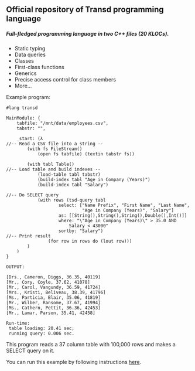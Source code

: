 ## Official repository of Transd programming language

##### Full-fledged programming language in two C++ files (20 KLOCs).

* Static typing
* Data queries
* Classes
* First-class functions
* Generics
* Precise access control for class members
* More...

Example program:

```
#lang transd

MainModule: {
    tabfile: "/mnt/data/employees.csv",
    tabstr: "",

    _start: (λ 
//-- Read a CSV file into a string --
        (with fs FileStream()
            (open fs tabfile) (textin tabstr fs))

        (with tabl Table()
//-- Load table and build indexes --
            (load-table tabl tabstr)
            (build-index tabl "Age in Company (Years)")
            (build-index tabl "Salary")

//-- Do SELECT query
            (with rows (tsd-query tabl 
                    select: ["Name Prefix", "First Name", "Last Name",
                             "Age in Company (Years)", "Salary"]
                    as: [[String(),String(),String(),Double(),Int()]]
                    where: "\"Age in Company (Years)\" > 35.0 AND 
                        Salary < 43000"
                    sortby: "Salary")
//-- Print result
                (for row in rows do (lout row)))
        )
    )
}

OUTPUT:

[Drs., Cameron, Diggs, 36.35, 40119]
[Mr., Cory, Coyle, 37.62, 41078]
[Mr., Carol, Vangundy, 36.59, 41724]
[Mrs., Kristi, Beliveau, 38.39, 41796]
[Ms., Particia, Blair, 35.06, 41819]
[Mr., Wilber, Ransome, 37.67, 41994]
[Ms., Cathern, Pettit, 36.36, 42453]
[Mr., Lamar, Parson, 35.41, 42458]

Run-time:
 table loading: 20.41 sec;
 running query: 0.006 sec.
```
This program reads a 37 column table with 100,000 rows and makes a SELECT query on it.

You can run this example by following instructions [here](https://transd.org/perftest.html). 

